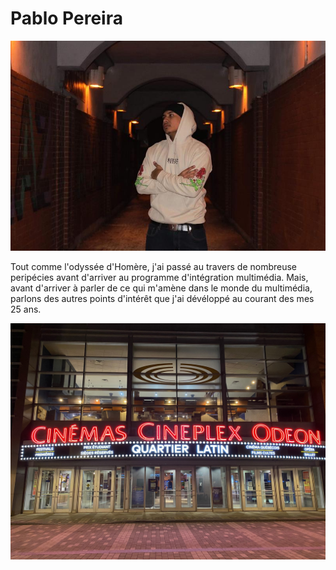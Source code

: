# Pablo Pereira
![photo](/exercice_semaine_01/Img/photo_bg.jpg)

Tout comme l'odyssée d'Homère, j'ai passé au travers de nombreuse peripécies avant d'arriver au programme d'intégration multimédia. Mais, avant d'arriver à parler de ce qui m'amène dans le monde du multimédia, parlons des autres points d'intérêt que j'ai dévéloppé au courant des mes 25 ans.

 ![photo](/exercice_semaine_01/Img/quartier_latin.jpg)
 
